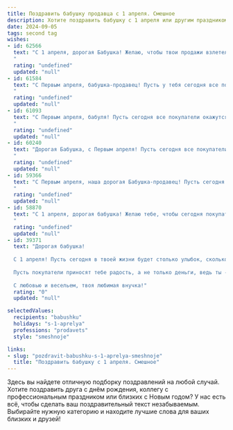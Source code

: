 ```yaml
---
title: Поздравить бабушку продавца с 1 апреля. Смешное
description: Хотите поздравить бабушку с 1 апреля или другим праздником? Наш ИИ создаст незабываемое поздравление, а вы обязательно выделитесь среди других.  
date: 2024-09-05
tags: second tag
wishes:
- id: 62566
  text: "С 1 апреля, дорогая Бабушка! Желаю, чтобы твои продажи взлетели выше крыши, а покупатели каждый день дарили тебе только улыбки и хорошее настроение! Пусть твой товар всегда будет свежим, а клиенты - щедрыми! 😉🎉
  "
  rating: "undefined"
  updated: "null"
- id: 61584
  text: "С Первым апреля, бабушка-продавец! Пусть у тебя сегодня все покупатели будут \"первоапрельскими\" - добрыми, щедрыми и с отличным чувством юмора! 😉
  "
  rating: "undefined"
  updated: "null"
- id: 61093
  text: "С Первым апреля, бабуля! Пусть сегодня все покупатели окажутся \"отличными клиентами\": с хорошим настроением, толстым кошельком и желанием купить всё, что ты им предлагаешь! 😂
  "
  rating: "undefined"
  updated: "null"
- id: 60240
  text: "Дорогая Бабушка, с Первым апреля! Пусть сегодня все покупатели будут добрыми, кошельки полными, а цены на товары не кусаются! 😉
  "
  rating: "undefined"
  updated: "null"
- id: 59366
  text: "С Первым апреля, наша дорогая Бабушка-продавец! Пусть сегодня  Вас не обманут  ни один покупатель, ни один ценник, ни один скидочный купон. Пусть день будет полон улыбок, веселья и удачных сделок!
  "
  rating: "undefined"
  updated: "null"
- id: 58870
  text: "С 1 апреля, дорогая бабушка! Желаю тебе, чтобы сегодня покупатели были не только щедрыми, но и с отличным чувством юмора, а твой кассовый аппарат пел тебе веселые песни! 😉
  "
  rating: "undefined"
  updated: "null"
- id: 39371
  text: "Дорогая бабушка!
  
  С 1 апреля! Пусть сегодня в твоей жизни будет столько улыбок, сколько ты товару на полке расставляешь! Желаю, чтобы шутки были только добрыми, а твой хороший юмор продавался с каждой шуткой на вес золота!
  
  Пусть покупатели приносят тебе радость, а не только деньги, ведь ты - настоящий мастер торговли и шуток! А если кто-то решит поджарить тебя на огне своих розыгрышей, ты всегда будешь на шаг впереди, как настоящий продавец – с улыбкой и копейкой в кармане!
  
  С любовью и весельем, твоя любимая внучка!"
  rating: "0"
  updated: "null"

selectedValues:
  recipients: "babushku"
  holidays: "s-1-aprelya"
  professions: "prodavets"
  style: "smeshnoje"

links:
- slug: "pozdravit-babushku-s-1-aprelya-smeshnoje"
  title: "Поздравить бабушку с 1 апреля. Смешное"
---
```


Здесь вы найдете отличную подборку поздравлений на любой случай. 
Хотите поздравить друга с днём рождения, коллегу с профессиональным праздником или близких с Новым годом? У нас есть всё, чтобы сделать ваш поздравительный текст незабываемым. Выбирайте нужную категорию и находите лучшие слова для ваших близких и друзей!
